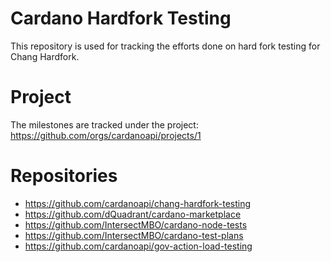 # Cardano Hardfork Testing
This repository is used for tracking the efforts done on hard fork testing for Chang Hardfork.

# Project
The milestones are tracked under the project: https://github.com/orgs/cardanoapi/projects/1

# Repositories
- https://github.com/cardanoapi/chang-hardfork-testing
- https://github.com/dQuadrant/cardano-marketplace
- https://github.com/IntersectMBO/cardano-node-tests
- https://github.com/IntersectMBO/cardano-test-plans
- https://github.com/cardanoapi/gov-action-load-testing
